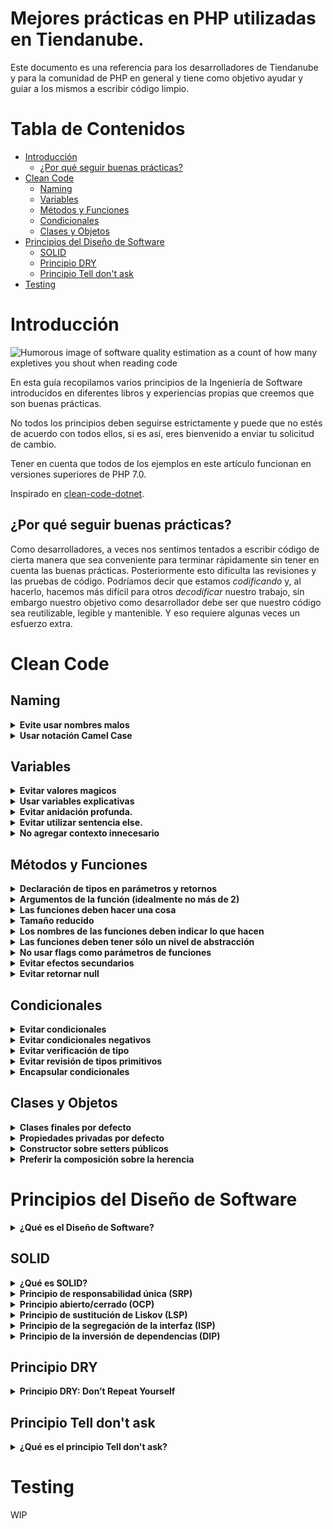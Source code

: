 # Mejores prácticas en PHP utilizadas en Tiendanube.

Este documento es una referencia para los desarrolladores de Tiendanube y para la comunidad de PHP en general y tiene como objetivo ayudar y guiar a los mismos a escribir código limpio.

# Tabla de Contenidos

- [Introducción](#intro)
    - [¿Por qué seguir buenas prácticas?](#por-qu-seguir-buenas-prcticas)
- [Clean Code](#clean-code)
  - [Naming](#naming)
  - [Variables](#variables)
  - [Métodos y Funciones](#mtodos-y-funciones)
  - [Condicionales](#condicionales)
  - [Clases y Objetos](#clases-y-objetos)
- [Principios del Diseño de Software](#principios-del-diseo-de-software)
  - [SOLID](#solid)
  - [Principio DRY](#principio-dry)
  - [Principio Tell don't ask](#principio-tell-dont-ask)
- [Testing](#testing)

# <a name="intro">Introducción</a>

![Humorous image of software quality estimation as a count of how many expletives you shout when reading code](http://www.osnews.com/images/comics/wtfm.jpg)

En esta guía recopilamos varios principios de la Ingeniería de Software introducidos en diferentes libros y experiencias propias que creemos que son buenas prácticas.

No todos los principios deben seguirse estrictamente y puede que no estés de acuerdo con todos ellos, si es así, eres bienvenido a enviar tu solicitud de cambio.

Tener en cuenta que todos de los ejemplos en este artículo funcionan en versiones superiores de PHP 7.0.

Inspirado en [clean-code-dotnet](https://github.com/thangchung/clean-code-dotnet/blob/master/README.md).

## ¿Por qué seguir buenas prácticas?
Como desarrolladores, a veces nos sentimos tentados a escribir código de cierta manera que sea conveniente para terminar rápidamente sin tener en cuenta las buenas prácticas. Posteriormente esto dificulta las revisiones y las pruebas de código.
Podríamos decir que estamos _codificando_ y, al hacerlo, hacemos más difícil para otros _decodificar_ nuestro trabajo, sin embargo nuestro objetivo como desarrollador debe ser que nuestro código sea reutilizable, legible y mantenible. Y eso requiere algunas veces un esfuerzo extra.

# Clean Code

## Naming

<details>
  <summary><b>Evite usar nombres malos</b></summary>
Un buen nombre permite que los desarrolladores entiendan fácilmente el código. El nombre debe reflejar lo que hace y dar contexto.

**Mal:**

```php
$ymdstr = $moment->format('y-m-d');
```

**Bien:**

```php
$currentDate = $moment->format('y-m-d');
```

**[⬆ Volver](#tabla-de-contenidos)**

</details>

<details>
  <summary><b>Usar notación Camel Case</b></summary>

Usar la [notación CamelCase](https://en.wikipedia.org/wiki/Camel_case) para variables, clases, métodos y funciones.

**Mal:**

```php
$customerphone = '1134971828';

public function calculate_product_price(int $productid, int $quantity)
{
    // some logic
}
```

**Bien:**

```php
$customerPhone = '1134971828';

public function calculateProductPrice(int $productId, int $quantity)
{
    // some logic
}
```

**[⬆ Volver](#tabla-de-contenidos)**

</details>

## Variables

<details>
  <summary><b>Evitar valores magicos</b></summary>

Los valores mágicos son valores constantes que se especifican directamente dentro del código. Con frecuencia, dichos valores terminan duplicados dentro del sistema y se convierten en una fuente común de errores cuando se realizan cambios en algunos valores pero no en otros. 

**Mal:**

```php
class Payment 
{
    public function isPending()
    {
        if ($this->status === "pending") 
        { 
            // lógica aquí 
        }
    }
}
```

**Bien:**

```php
class Payment 
{
    const STATUS_PENDING = 'pending';

    public function isPending()
    {
        if ($this->status === self::STATUS_PENDING) 
        { 
            // lógica aquí 
        }
    }
}
```
De esta manera solo tenemos que cambiar en un lugar centralizado.`

**[⬆ Volver](#tabla-de-contenidos)**

</details>

<details>
  <summary><b>Usar variables explicativas</b></summary>

No fuerce al lector de su código a traducir lo que significa la variable. **Explícito es mejor que implícito**.

**Mal:**

```php
$address = 'Avenida Rivadavia 1678, 1406';
$cityZipCodeRegex = '/^[^,]+,\s*(.+?)\s*(\d{4})$/';
preg_match($cityZipCodeRegex, $address, $matches);

saveCityZipCode($matches[1], $matches[2]);
```

**No tan mal:**

```php
$address = 'Avenida Rivadavia 1678, 1406';
$cityZipCodeRegex = '/^[^,]+,\s*(.+?)\s*(\d{4})$/';
preg_match($cityZipCodeRegex, $address, $matches);

[, $street, $zipCode] = $matches;
saveCityZipCode($street, $zipCode);
```

**Bien:**
Al utilizar subpatrones es más fácil entender la expresión regular.
```php
$address = 'Avenida Rivadavia 1678, 1406';
$cityZipCodeRegex = '/^[^,]+,\s*(?<street>.+?)\s*(?<zipCode>\d{4})$/';
preg_match($cityZipCodeRegex, $address, $matches);

saveCityZipCode($matches['street'], $matches['zipCode']);
```

**[⬆ Volver](#tabla-de-contenidos)**

</details>

<details>
  <summary><b>Evitar anidación profunda.</b></summary>

Debemos minimizar al máximo los niveles de indentación. Muchas declaraciones if-else anidadas pueden hacer tu código difícil de seguir. 

**Mal**

```php
function isShopOpen($day): bool
{
    if ($day) {
        if (is_string($day)) {
            $day = strtolower($day);
            if ($day === 'friday') {
                return true;
            } elseif ($day === 'saturday') {
                return true;
            } elseif ($day === 'sunday') {
                return true;
            } else {
                return false;
            }
        } else {
            return false;
        }
    } else {
        return false;
    }
}
```

**Bien**

```php
function isShopOpen(string $day): bool
{
    if (empty($day)) {
        return false;
    }

    $openingDays = [
        'friday', 'saturday', 'sunday'
    ];

    return in_array(strtolower($day), $openingDays, true);
}
```

Using this we only have to change in centralize place and others will adapt it.

**[⬆ Volver](#tabla-de-contenidos)**

</details>

<details>
  <summary><b>Evitar utilizar sentencia else.</b></summary>

La sentencia `else` puede dificultar la lectura del código si la sentencia `if` contiene demasiado código. 

**Mal**

```php
if ($product->hasStock()) {
    // código...
} else {
    return false;
}
```

**Bien**

Para evitar utilizar la sentencia `else` podemos utilizar Cláusulas de Guarda.
La cláusula de guarda es una técnica sensilla que consiste en negar la condición de la consulta y eliminar la sentencia `else`.
```php
if (!$product->hasStock()) {
    return false;
}

// código...
```
**[⬆ Volver](#tabla-de-contenidos)**

</details>

<details>
  <summary><b>No agregar contexto innecesario</b></summary>

Si el nombre de tu clase/objeto te dice algo, no lo repitas en el nombre del atributo.

**Mal:**

```php
class Product
{
    private $productPrice;
    private $productStock;
    private $productDescription;

    //...
}
```

**Bien:**

```php
class Product
{
    private $price;
    private $stock;
    private $description;

    //...
}
```

**[⬆ Volver](#tabla-de-contenidos)**

</details>

## Métodos y Funciones

<details>
  <summary><b>Declaración de tipos en parámetros y retornos</b></summary>
  
  Desde PHP 7 podemos utilizar la declaración de tipos para los argumentos de entrada y salida de nuestras funciones y métodos. 

**Mal:**

```php
function sum($val1, $val2)
{
    return $val1 + $val2;
}
```

**Bien:**

```php
function sum(int $val1, int $val2): int
{
    return $val1 + $val2;
}
```

**[⬆ Volver](#tabla-de-contenidos)**

</details>

<details>
  <summary><b>Argumentos de la función (idealmente no más de 2)</b></summary>

El número ideal de argumentos es cero, después uno (monádico) y después dos (diádico). Siempre debes evitar desarrollar funciones o métodos con tres o más argumentos (poliádico). Ya que, si tenes más de dos argumentos significa que estás intentando hacer demasiado en la función.
En los casos que necesitas establecer más de dos argumentos, es mejor utilizar un objeto como argumento. 

**Mal:**

```php
function createProduct(string $title, string $description, float $price, int $stock): void
{
    // ...
}
```

**Bien:**

```php
class ProductConfig
{
    private string $title;
    private string $description;
    private float $price;
    private int $stock;

    public function __construct(string $title, string $description, float $price, int $stock) 
    {
        $this->title = $title;
        $this->description = $description;
        $this->price = $price;
        $this->stock = $stock;
    }
}

$config = new ProductConfig('foo', 'bar', 10.0, 100);
createProduct($config);

function createProduct(ProductConfig $config): void
{
    // ...
}
```

**[⬆ Volver](#tabla-de-contenidos)**

</details>

<details>
  <summary><b>Las funciones deben hacer una cosa</b></summary>

Cuando las funciones hacen más de una acción, se vuelven difíciles de razonar y probar. Cuando puedes aislar una función en una sola acción, ellas pueden ser refactorizadas con facilidad y tu código será mucho más fácil de leer y reutilizar.

**Mal:**

```php
function emailClients(array $clients): void
{
    foreach ($clients as $client) {
        $clientRecord = $db->find($client);
        if ($clientRecord->isActive()) {
            email($client);
        }
    }
}
```

**Bien:**

```php
function emailClients(array $clients): void
{
    $activeClients = activeClients($clients);
    array_walk($activeClients, 'email');
}

function activeClients(array $clients): array
{
    return array_filter($clients, 'isClientActive');
}

function isClientActive(int $client): bool
{
    $clientRecord = $db->find($client);

    return $clientRecord->isActive();
}
```

**[⬆ Volver](#tabla-de-contenidos)**

</details>

<details>
  <summary><b>Tamaño reducido</b></summary>

La primera regla de las funciones es que deben ser de tamaño reducido. La segunda regla es que deben ser todavía más reducidas.
La experiencia cuenta que las funciones de más de 20 líneas de código aproximadamente, esconden más de una acción.

Los programas que cuentan con funciones de pocas líneas de código, son obvias. Cada función cuenta una historia y cada una lleva a la siguiente de una forma natural. ¡A eso debes aspirar!

**[⬆ Volver](#tabla-de-contenidos)**

</details>

<details>
  <summary><b>Los nombres de las funciones deben indicar lo que hacen</b></summary>

**Mal:**

```php
class Email
{
    //...

    public function handle(): void
    {
        mail($this->to, $this->subject, $this->body);
    }
}

$message = new Email(...);
// ¿Qué es esto? ¿Un "manejador" para los mensajes? 🤔
$message->handle();
```

**Bien:**

```php
class Email 
{
    //...

    public function send(): void
    {
        mail($this->to, $this->subject, $this->body);
    }
}

$message = new Email(...);
// Limpio y obvio
$message->send();
```

**[⬆ Volver](#tabla-de-contenidos)**

</details>

<details>
  <summary><b>Las funciones deben tener sólo un nivel de abstracción</b></summary>
  
Cuando tienes más de un nivel de abstracción usualmente es porque tu función está haciendo demasiado. Separarlas en funciones lleva a la reutilización y facilita las pruebas.

**Mal:**

```php
function parseBetterJSAlternative(string $code): void
{
    $regexes = [
        // ...
    ];

    $statements = explode(' ', $code);
    $tokens = [];
    foreach ($regexes as $regex) {
        foreach ($statements as $statement) {
            // ...
        }
    }

    $ast = [];
    foreach ($tokens as $token) {
        // lex...
    }

    foreach ($ast as $node) {
        // convertir...
    }
}
```

**También mal:**

Hemos separado algunas de las funcionalidades, pero la función parseBetterJSAlternative() todavía es muy compleja e imposible de probar.

```php
function tokenize(string $code): array
{
    $regexes = [
        // ...
    ];

    $statements = explode(' ', $code);
    $tokens = [];
    foreach ($regexes as $regex) {
        foreach ($statements as $statement) {
            $tokens[] = /* ... */;
        }
    }

    return $tokens;
}

function lexer(array $tokens): array
{
    $ast = [];
    foreach ($tokens as $token) {
        $ast[] = /* ... */;
    }

    return $ast;
}

function parseBetterJSAlternative(string $code): void
{
    $tokens = tokenize($code);
    $ast = lexer($tokens);
    foreach ($ast as $node) {
        // convertir...
    }
}
```

**Bien:**

Lo mejor es sacar las dependencias de la función `parseBetterJSAlternative()`.

```php
class Tokenizer
{
    public function tokenize(string $code): array
    {
        $regexes = [
            // ...
        ];

        $statements = explode(' ', $code);
        $tokens = [];
        foreach ($regexes as $regex) {
            foreach ($statements as $statement) {
                $tokens[] = /* ... */;
            }
        }

        return $tokens;
    }
}

class Lexer
{
    public function lexify(array $tokens): array
    {
        $ast = [];
        foreach ($tokens as $token) {
            $ast[] = /* ... */;
        }

        return $ast;
    }
}

class BetterJSAlternative
{
    private $tokenizer;
    private $lexer;

    public function __construct(Tokenizer $tokenizer, Lexer $lexer)
    {
        $this->tokenizer = $tokenizer;
        $this->lexer = $lexer;
    }

    public function parse(string $code): void
    {
        $tokens = $this->tokenizer->tokenize($code);
        $ast = $this->lexer->lexify($tokens);
        foreach ($ast as $node) {
            // convertir...
        }
    }
}
```

**[⬆ Volver](#tabla-de-contenidos)**

</details>

<details>
  <summary><b>No usar flags como parámetros de funciones</b></summary>
  
Las banderas le dicen al usuario que la función hace más de una cosa. Divide tus funciones si siguen diferentes caminos basados en un valor booleano.

**Mal:**

```php
function createFile(string $name, bool $temp = false): void
{
    if ($temp) {
        touch('./temp/'.$name);
    } else {
        touch($name);
    }
}
```

**Bien:**

```php
function createFile(string $name): void
{
    touch($name);
}

function createTempFile(string $name): void
{
    touch('./temp/'.$name);
}
```

**[⬆ Volver](#tabla-de-contenidos)**

</details>

<details>
  <summary><b>Evitar efectos secundarios</b></summary>

Una función produce un efecto secundario si hace algo más que tomar un valor y devolver otros. Un efecto secundario puede ser escribir en un archivo, modificar alguna variable global, o accidentalmente darle todo tu dinero a un extraño.

Ahora, ocasionalmente necesitaras los efectos secundarios en un programa. Como los ejemplos anteriores, necesitarás escribir en un archivo. Lo que quieres hacer en esos casos es centralizar donde realizarlos. No tengas muchas funciones y clases que escriban un archivo en particular. Ten un servicio que lo haga. Uno y sólo uno.

El punto principal es evitar trampas comunes como compartir estados entre objetos sin alguna estructura, usar tipos de datos mutables que puedan ser escritos por cualquiera, y no centralizar donde el efecto paralelo ocurre. Si puedes hacerlo, serás más feliz que la vasta mayoría de los demás programadores.

**Mal:**

```php
function createUser(string $name, string $email, string $password)
{
    $user = new User($name, $email, $password);
    $user->create();
    $message = new Email($email);
    $message->send();
}
```

**Bien:**

```php
function createUser(string $name, string $email, string $password)
{
    $user = new User($name, $email, $password);
    $user->create();
}

function sendEmail($email)
{
    $message = new Email($email);
    $message->send();
}
```

**[⬆ Volver](#tabla-de-contenidos)**

</details>

<details>
  <summary><b>Evitar retornar null</b></summary>

Al retornar `null` podríamos estar obligando al cliente de la función o método a realizar una validación adicional.
Basta con que falte la comprobación de `null` para que la aplicación pierda el control.

Si siente la tentación de devolver `null`, pruebe con lanzar una excepción, devolver una estructura vacía o un objeto vacío ([Null Object Pattern](https://en.wikipedia.org/wiki/Null_object_pattern)). 

**Mal:**

```php
function getItems()
{
    //...

    return null;
}

$items = getItems();
if ($items !== null) {
    foreach ($items as $item) {
        // ...
    }
}
```

**Bien:**

```php
function getItems()
{
    //...

    return [];
}

$items = getItems();
foreach ($items as $item) {
    // ...
}
```

**[⬆ Volver](#tabla-de-contenidos)**

</details>

## Condicionales

<details>
  <summary><b>Evitar condicionales</b></summary>

Al tener declaraciones `if` dentro de nuestras funciones, estamos diciendo que nuestra función puede hacer más de una cosa.

  Podemos utilizar polimorfismo para evitar condicionales.

**Mal:**

```php
class Airplane
{
    public function getCruisingAltitude(): int
    {
        switch ($this->type) {
            case '777':
                return $this->getMaxAltitude() - $this->getPassengerCount();
            case 'Air Force One':
                return $this->getMaxAltitude();
            case 'Cessna':
                return $this->getMaxAltitude() - $this->getFuelExpenditure();
        }
    }
}
```

**Bien:**

```php
interface Airplane
{
    public function getCruisingAltitude(): int;
}

class Boeing777 implements Airplane
{
    public function getCruisingAltitude(): int
    {
        return $this->getMaxAltitude() - $this->getPassengerCount();
    }
}

class AirForceOne implements Airplane
{
    public function getCruisingAltitude(): int
    {
        return $this->getMaxAltitude();
    }
}

class Cessna implements Airplane
{
    public function getCruisingAltitude(): int
    {
        return $this->getMaxAltitude() - $this->getFuelExpenditure();
    }
}
```
**[⬆ Volver](#tabla-de-contenidos)**

</details>

<details>
  <summary><b>Evitar condicionales negativos</b></summary>

**Mal:**

```php
if (!haveNotPromotions($product))
{
    // ...
}
```

**Bien:**

```php
if (havePromotions($product))
{
    // ...
}
```
**[⬆ Volver](#tabla-de-contenidos)**

</details>

<details>
  <summary><b>Evitar verificación de tipo</b></summary>

Hacer verificaciones de tipos da una falsa "seguridad de tipado" además de afectar la legibilidad del código.

**Mal:**

```php
function travelToTexas($vehicle): void
{
    if ($vehicle instanceof Bicycle) {
        $vehicle->pedalTo(new Location('texas'));
    } elseif ($vehicle instanceof Car) {
        $vehicle->driveTo(new Location('texas'));
    }
}
```

**Bien:**

```php
function travelToTexas(Traveler $vehicle): void
{
    $vehicle->travelTo(new Location('texas'));
}
```

**[⬆ Volver](#tabla-de-contenidos)**

</details>

<details>
  <summary><b>Evitar revisión de tipos primitivos</b></summary>
  
  El punto anterior también aplica a los tipos primitivos. 

**Mal:**

```php
function combine($val1, $val2): int
{
    if (!is_numeric($val1) || !is_numeric($val2)) {
        throw new \Exception('Must be of type Number');
    }

    return $val1 + $val2;
}
```

**Bien:**

```php
function combine(int $val1, int $val2): int
{
    return $val1 + $val2;
}
```

**[⬆ Volver](#tabla-de-contenidos)**

</details>

<details>
  <summary><b>Encapsular condicionales</b></summary>
  
  Encapsula condiciones dentro de métodos o funciones brinda un unico punto de modificación, mayor cohesión y promueve la reutilización. 

**Mal:**

```php
if ($payment->status === 'pending') {
    // ...
}
```

**Bien:**

```php
if ($payment->isPending()) {
    // ...
}
```

**[⬆ Volver](#tabla-de-contenidos)**

</details>

## Clases y Objetos

<details>
  <summary><b>Clases finales por defecto</b></summary>
  
  Al momento de pensar y crear una clase debemos partir de la premisa que son clases finales. De esta forma promovemos la idea de que deben funcionar como una unidad del sistema.
  Permitiendo mayor entendimiento, mantenimiento y reutilización de la clase.
  
  **La visibilidad de los objetos se debe ir abriendo según evolucione el código o en casos que lo justifique.**

**No tan bien:**

```php
class Employee
{
    // código...
}
```

**Bien:**

```php
final class Employee
{
    // código...
}
```

**[⬆ Volver](#tabla-de-contenidos)**

</details>

<details>
  <summary><b>Propiedades privadas por defecto</b></summary>

La visibilidad de las propiedades debe ser `private` por defecto. Ya que el objeto no debe revelar nada de si mismo, 
excepto lo que sea necesario para que otras partes del sistema interactúen con él.

**Mal:**

```php
final class Product
{
    public float $price = 1000.00;
}
```

**Bien:**

```php
final class Product
{
    private float $price = 1000.00;
```

**[⬆ Volver](#tabla-de-contenidos)**

</details>

<details>
  <summary><b>Constructor sobre setters públicos</b></summary>
  
  Siempre debemos esconder los detalles de implementación de los objetos. 
  Para eso, debemos construir los objetos por medio de su constructor y no por setters públicos.

**Mal:**

```php
final class Product
{
    private string $description;
    private float $price;

    public function setDescription(string $value): void
    {
        $this->description = $value;
    }

    public function setPrice(float $value): void
    {
        $this->price = $value;
    }
}

$product = new Product();
$product->setDescription('Foo');
$product->setPrice(1000.00);
```

**Bien:**

```php
final class Product
{
    private string $description;
    private float $price;

    public function __construct(string $description, float $price)
    {
        $this->description = $description;
        $this->price = $price;
    }
}

$product = new Product('Foo', 1000.00);
```

**O también:**

Note que los setters son `private`. 
Esta forma es útil cuando deseas agregar lógica al momento de establecer una propiedad.

```php
final class Product
{
    private string $description;
    private float $price;

    public function __construct(string $description, float $price)
    {
        $this->setDescription($description);
        $this->setPrice($price);
    }
    
    private function setDescription(string $value): void
    {
        $this->description = $value;
    }

    private function setPrice(float $value): void
    {
        $this->price = $value;
    }   
}

$product = new Product('Foo', 1000.00);
```

**[⬆ Volver](#tabla-de-contenidos)**

</details>

<details>
  <summary><b>Preferir la composición sobre la herencia</b></summary>

Composición sobre herencia es un principio de diseño que permite una mayor flexibilidad.
Es más natural construir clases de dominio a partir de varios componentes 
que tratar de encontrar puntos en común entre ellos y crear un árbol genealógico, como así ocurre con la herencia.
La composición también proporciona un dominio del negocio más estable a largo plazo, 
ya que es menos propenso a las peculiaridades clases hijas de hijas de hijas.

**Mal:**

```php
class Vehicle
{    
    public function move()
    {
        echo "Move the car";
    }    
}

class Car extends Vehicle
{
    public function accelarate()
    {    
        $this->move();    
    }
}

$car = new Car();
$car->accelarate();
```
En este ejemplo existe un acoplamiento muy estrecho entre las clases `Vehicle` y `Car`.
i algo cambia en la clase `Vehicle`, específicamente en el método `move()`, la clase `Car` puede romperse fácilmente
ya que la superclase `Vehicle` no tiene idea de para qué la utilizan las clases hijas.

**Bien:**

```php
interface MoveVehicle
{
    public function move();
}

final class Vehicle implements MoveVehicle
{    
    public function move()
    {
        echo "Move the car";
    }    
}

final class Car
{
    private MoveVehicle $vehicle;

    public function __construct(MoveVehicle $vehicle)
    {
        $this->vehicle = $vehicle;
    }

    public function accelarate()
    {    
        $this->vehicle->move();    
    }
}

$vehicle = new Vehicle();
$car = new Car($vehicle);
$car->accelarate();
```

Ahora nuestra clase `Car` se compone de cualquier clase que implemente la interfaz. Esto brinda una gran flexibilidad y 
rompe con el acoplamiento estrecho que teníamos en la herencia.

**[⬆ Volver](#tabla-de-contenidos)**

</details>

# Principios del Diseño de Software

<details>
  <summary><b>¿Qué es el Diseño de Software?</b></summary>
  
  Los principios de diseño son un conjunto de diseños y buenas prácticas que se emplean en OOD y OOP (diseño y programación orientada a objetos).
  
  Robert C. Martin dice que la mayoría de nosotros usamos lenguajes orientados a objetos sin saber por qué, y sin saber cómo obtener el beneficio máximo de ellos. Por este motivo es que surgen estos patrones de diseño.
  
  Aplicar estos principios nos ayudaran, entre otras cosas, a crear un código que sea más legible, simple, reusable, escalable y fácil de mantener. Es decir, nos ayudaran a evitar los problemas con los que nos solemos encontrar a medida que nuestro código va creciendo.
  
  Algunos de ellos son:
</details>

## SOLID

<details>
  <summary><b>¿Qué es SOLID?</b></summary>
  
  SOLID es un acrónimo donde cada letra representa un principio del diseño orientado a objetos. 
  Los cinco principios están muy relacionados entre si y nos brindan distintas técnicas para crear código de alta calidad.

- [S: Principio de responsabilidad única (SRP)](#single-responsibility-principle-srp)
- [O: Principio abierto/cerrado (OCP)](#openclosed-principle-ocp)
- [L: Principio de sustitución de Liskov (LSP)](#liskov-substitution-principle-lsp)
- [I: Principio de la segregación de la interfaz (ISP)](#interface-segregation-principle-isp)
- [D: Principio de la inversión de dependencias (DIP)](#dependency-inversion-principle-dip)

</details>

<details>
  <summary><b>Principio de responsabilidad única (SRP)</b></summary>

El Principio de Responsabilidad Única (SRP) es la S del Principio SOLID y nos dice que una clase debe tener un único motivo 
por el cual debe ser modificada.

**Mal:**

```php
class Page 
{
    private string $title;
    
    public function title(): string 
    {
        return $this->title;
    }
    
    public function formatJson() 
    {
        return json_encode($this->title());
    }
}
```
Si necesitamos agregar otro tipo de formato debemos modificar la clase para agregar otro método. 
Eso está bien para una clase tan simple como esta, pero si la clase tuviera más propiedades, el formato sería más complejo de cambiar.

**Bien:**

```php
class Page 
{
    private string $title;
 
    public function title(): string
    {
        return $this->title;    
    }
}
 
class JsonPageFormatter 
{
    public function format(Page $page)
    {
        return  json_encode($page->title());
    }
}
```

Hacer esto significa que si quisiéramos crear un formato XML, simplemente podríamos agregar una clase llamada `XmlPageFormatter` 
y escribir un código simple para generar XML. Ahora solo tenemos una razón para cambiar la clase `Page`.

**[⬆ Volver](#tabla-de-contenidos)**

</details>

<details>
  <summary><b>Principio abierto/cerrado (OCP)</b></summary>

Las entidades de software (clases, módulos, funciones, etc) deben ser abiertas para ser extendidas, pero cerradas para modificarlas.
Este principio establece que puedes permitir a los usuarios agregar nuevas funcionalidades pero sin cambiar el código existente.

Parece complicado, no? Pero gracias a las interfaces y abstracciones se convierte en algo muy simple.

**Mal:**

```php
class Customer
{
    public function pay(float $total, CreditCardPayment $paymentMethod)
    {
        $paymentMethod->execute($total);
    }
}

class CreditCardPayment
{
    public function execute(float $total)
    {
        // lógica para pagar con tarjeta de crédito...
    }
}

$customer = new Customer();
$customer->pay(1000.00, new CreditCardPayment());
```

De esta forma, el cliente solamente puede pagar con tarjeta de crédito. Si quisiéramos agregar un nuevo método de pago 
deberíamos modificar el método `pay()`.

**Bien:**

```php
interface PaymentMethod
{
    public function execute(float $total);
}

class Customer
{
    public function pay(float $total, PaymentMethod $paymentMethod)
    {
        $paymentMethod->execute($total);
    }
}

class CreditCardPayment implements PaymentMethod
{
    public function execute(float $total)
    {
        // lógica para pagar con tarjeta de crédito...
    }
}

class CashPayment implements PaymentMethod
{
    public function execute(float $total)
    {
        // lógica para pagar con dinero...
    }
}

$customer = new Customer();
$customer->pay(1000.00, new CreditCardPayment());
// o
$customer->pay(1000.00, new CashPayment());
```

Gracias a la interfaz `PaymentMethod`, el método `pay()` quedo cerrado para modificaciones pero abierto a nuevas formas de pago.
**[⬆ Volver](#tabla-de-contenidos)**

</details>

<details>
  <summary><b>Principio de sustitución de Liskov (LSP)</b></summary>

El principio de Liskov establece que si tienes una clase padre y una clase hija, entonces la clase padre y la clase hija 
pueden intercambiarse sin obtener resultados incorrectos.

**Mal:**

```php
class Rectangle
{
    // ...

    public function setWidth(int $width): void
    {
        $this->width = $width;
    }

    public function setHeight(int $height): void
    {
        $this->height = $height;
    }

    public function getArea(): int
    {
        return $this->width * $this->height;
    }
}

class Square extends Rectangle
{
    //... 

    public function setWidth(int $width): void
    {
        $this->width = $this->height = $width;
    }

    public function setHeight(int $height): void
    {
        $this->width = $this->height = $height;
    }
}
```

Debido a que un `Square` es un poco diferente de un `Rectangle`, necesitamos anular parte del código para permitir 
que un cuadrado exista correctamente.

Anular mucho código en clases para adaptarse a situaciones específicas puede provocar problemas de mantenimiento.

**Bien:**

```php
interface Quadrilateral {
  public function setHeight(int $height);
 
  public function setWidth(int $width);
 
  public function getArea();
}
 
class Rectangle implements Quadrilateral
{
    // ...
}
 
class Square implements Quadrilateral
{
    // ...
}
```

La conclusión aquí es que si encuentra que está anulando una gran cantidad de código, entonces tal vez su arquitectura 
sea incorrecta y debería pensar en el principio de sustitución de Liskov.

**[⬆ Volver](#tabla-de-contenidos)**

</details>

<details>
  <summary><b>Principio de la segregación de la interfaz (ISP)</b></summary>

 El principio de segregación de la interfaz dice que un cliente solo debe conocer los métodos que van a utilizar y no aquellos que no utilizarán.

**Mal:**

```php
interface Worker 
{
  public function takeBreak();
  public function code();
  public function callToClient();
  public function attendMeetings();
  public function getPaid();
}

class Manager implements Worker 
{
    // ...

    public function code() 
    {
        return false;
    }
}

class Developer implements Worker 
{
    // ...

    public function callToClient() 
    {
        echo "I'll ask my manager.";
    }
}
```
En este ejemplo vemos como la interfaz `Worker` abarca muchas funcionalidades y nos vemos obligados a implementar 
el método `callToClient()` en la clase `Developer` o devolver falso en el método `code()` para `Manager` ya que los managers no desarrollan. 

**Bien:**

La solución es dividir en varias interfaces especificas.

```php
interface Worker 
{
    public function takeBreak();
    public function getPaid();
}
 
interface Coder 
{
    public function code();
}
 
interface ClientFacer 
{
    public function callToClient();
    public function attendMeetings();
}

class Developer implements Worker, Coder 
{
    // ...
}
 
class Manager implements Worker, ClientFacer 
{
    // ...
}
```

**[⬆ Volver](#tabla-de-contenidos)**

</details>

<details>
  <summary><b>Principio de la inversión de dependencias (DIP)</b></summary>

El principio de la inversión de dependencias nos dice que las clases no deben depender de clases concretas, sino que deben depender de interfaces.

**Mal:**

```php
class MySqlConnection 
{
    public function connect() {}
}
 
class PageLoader 
{
    private MySqlConnection $dbConnection;

    public function __construct(MySqlConnection $dbConnection) 
    {
        $this->dbConnection = $dbConnection;
    }
}
```

**Bien:**

```php
interface DbConnectionInterface 
{
    public function connect();
} 
 
class MySqlConnection implements DbConnectionInterface 
{
    public function connect() {}
}
 
class PageLoader 
{
    private DbConnectionInterface $dbConnection;

    public function __construct(DbConnectionInterface $dbConnection) 
    {
        $this->dbConnection = $dbConnection;
    }
}
```

Otro ejemplo de este principio lo vimos en la sección de [Composición sobre Herencia]

**[⬆ Volver](#tabla-de-contenidos)**

</details>

## Principio DRY
<details>
  <summary><b>Principio DRY: Don’t Repeat Yourself</b></summary>

Según este principio toda pieza de información nunca debería ser duplicada debido a que la duplicación incrementa la dificultad 
en los cambios y evolución posterior, puede perjudicar la claridad y crear un espacio para posibles inconsistencias.

A menudo tienes código duplicado porque tienes dos o más cosas ligeramente diferentes, que comparten mucho en común, 
pero sus diferencias te fuerzan a tener dos o más funciones separadas haciendo mucho de lo mismo. 
Remover código duplicado significa crear una abstracción que puedan manejar diferentes conjuntos de cosas en una función/modulo/clase. 

**Mal:**

```php
function showDeveloperList(array $developers): void
{
    foreach ($developers as $developer) {
        $expectedSalary = $developer->calculateExpectedSalary();
        $experience = $developer->getExperience();
        $githubLink = $developer->getGithubLink();
        $data = [
            $expectedSalary,
            $experience,
            $githubLink
        ];

        render($data);
    }
}

function showManagerList(array $managers): void
{
    foreach ($managers as $manager) {
        $expectedSalary = $manager->calculateExpectedSalary();
        $experience = $manager->getExperience();
        $githubLink = $manager->getGithubLink();
        $data = [
            $expectedSalary,
            $experience,
            $githubLink
        ];

        render($data);
    }
}
```

**Bien:**

```php
function showList(array $employees): void
{
    foreach ($employees as $employee) {
        $expectedSalary = $employee->calculateExpectedSalary();
        $experience = $employee->getExperience();
        $githubLink = $employee->getGithubLink();
        $data = [
            $expectedSalary,
            $experience,
            $githubLink
        ];

        render($data);
    }
}
```

**Mejor:**

Mejor aún si eliminamos variables temporales.

```php
function showList(array $employees): void
{
    foreach ($employees as $employee) {
        render([
            $employee->calculateExpectedSalary(),
            $employee->getExperience(),
            $employee->getGithubLink()
        ]);
    }
}
```

**[⬆ Volver](#tabla-de-contenidos)**

</details>

## Principio Tell don't ask
<details>
  <summary><b>¿Qué es el principio Tell don't ask?</b></summary>

El principio Tell Don’t Ask nos dice que no debemos preguntar a un objeto sobre su estado para luego realizar una acción. 
Por el contrario, debemos realizar la acción directamente.

**Mal:**

```php
$order = new Order();
if ($order->hasFreeShipping()) {
    $order->shippingCost = 0;
}
```

**Bien:**

```php
$order = new Order();
$order->updateShippingPrice();

class Order
{
    public function updateShippingPrice()
    {
        if ($this->hasFreeShipping()) {
            $this->shippingCost = 0;
        }

        // ...
    }
}
```

**[⬆ Volver](#tabla-de-contenidos)**

</details>

# Testing
WIP
